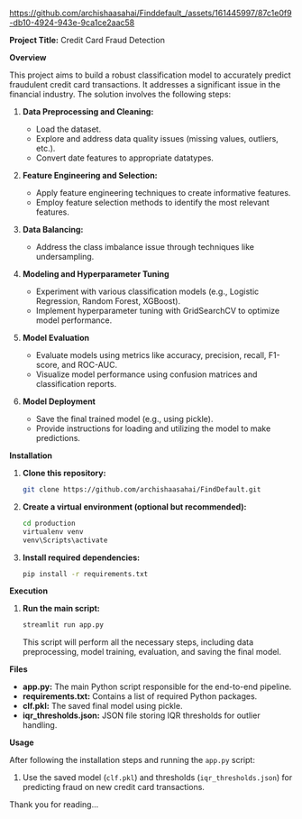 

https://github.com/archishaasahai/Finddefault_/assets/161445997/87c1e0f9-db10-4924-943e-9ca1ce2aac58

**Project Title:** Credit Card Fraud Detection

**Overview**

This project aims to build a robust classification model to accurately predict fraudulent credit card transactions. It addresses a significant issue in the financial industry. The solution involves the following steps:

1. **Data Preprocessing and Cleaning:**
   * Load the dataset.
   * Explore and address data quality issues (missing values, outliers, etc.).
   * Convert date features to appropriate datatypes.

2. **Feature Engineering and Selection:**
   * Apply feature engineering techniques to create informative features.
   * Employ feature selection methods to identify the most relevant features.

3. **Data Balancing:**
   * Address the class imbalance issue through techniques like undersampling.

4. **Modeling and Hyperparameter Tuning**
   * Experiment with various classification models (e.g., Logistic Regression, Random Forest, XGBoost).
   * Implement hyperparameter tuning with GridSearchCV to optimize model performance.

5. **Model Evaluation**
   * Evaluate models using metrics like accuracy, precision, recall, F1-score, and ROC-AUC.
   * Visualize model performance using confusion matrices and classification reports.

6. **Model Deployment**
   * Save the final trained model (e.g., using pickle).
   * Provide instructions for loading and utilizing the model to make predictions.

**Installation**

1. **Clone this repository:**
   ```bash
   git clone https://github.com/archishaasahai/FindDefault.git
   ```

2. **Create a virtual environment (optional but recommended):**
   ```bash
   cd production
   virtualenv venv
   venv\Scripts\activate
   ```

3. **Install required dependencies:**
   ```bash
   pip install -r requirements.txt
   ```

**Execution**

1. **Run the main script:**
   ```bash
   streamlit run app.py
   ```
   This script will perform all the necessary steps, including data preprocessing, model training, evaluation, and saving the final model.

**Files**

* **app.py:**  The main Python script responsible for the end-to-end pipeline.
* **requirements.txt:** Contains a list of required Python packages.
* **clf.pkl:**  The saved final model using pickle.
* **iqr_thresholds.json:** JSON file storing IQR thresholds for outlier handling.

**Usage**

After following the installation steps and running the `app.py` script:

1. Use the saved model (`clf.pkl`) and thresholds (`iqr_thresholds.json`) for predicting fraud on new credit card transactions.

Thank you for reading...
